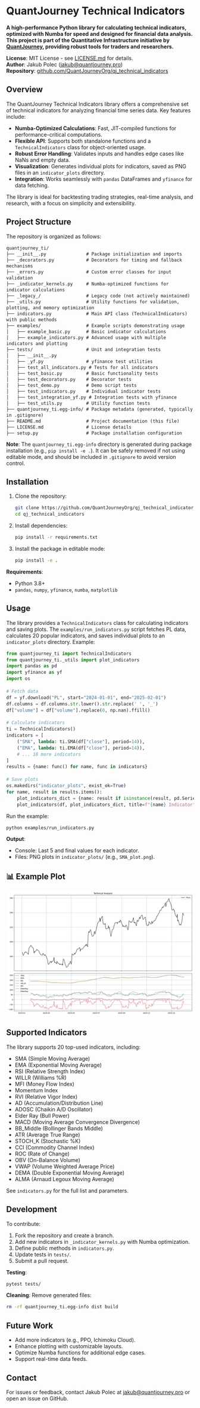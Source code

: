# QuantJourney Technical Indicators

**A high-performance Python library for calculating technical indicators, optimized with Numba for speed and designed for financial data analysis. This project is part of the Quantitative Infrastructure initiative by [QuantJourney](https://quantjourney.substack.com), providing robust tools for traders and researchers.**

**License**: MIT License - see [LICENSE.md](LICENSE.md) for details.  
**Author**: Jakub Polec ([jakub@quantjourney.pro](mailto:jakub@quantjourney.pro))  
**Repository**: [github.com/QuantJourneyOrg/qj_technical_indicators](https://github.com/QuantJourneyOrg/qj_technical_indicators)

## Overview

The QuantJourney Technical Indicators library offers a comprehensive set of technical indicators for analyzing financial time series data. Key features include:
- **Numba-Optimized Calculations**: Fast, JIT-compiled functions for performance-critical computations.
- **Flexible API**: Supports both standalone functions and a `TechnicalIndicators` class for object-oriented usage.
- **Robust Error Handling**: Validates inputs and handles edge cases like NaNs and empty data.
- **Visualization**: Generates individual plots for indicators, saved as PNG files in an `indicator_plots` directory.
- **Integration**: Works seamlessly with `pandas` DataFrames and `yfinance` for data fetching.

The library is ideal for backtesting trading strategies, real-time analysis, and research, with a focus on simplicity and extensibility.

## Project Structure

The repository is organized as follows:

```
quantjourney_ti/
├── __init__.py               # Package initialization and imports
├── _decorators.py            # Decorators for timing and fallback mechanisms
├── _errors.py                # Custom error classes for input validation
├── _indicator_kernels.py     # Numba-optimized functions for indicator calculations
├── _legacy_/                 # Legacy code (not actively maintained)
├── _utils.py                 # Utility functions for validation, plotting, and memory optimization
├── indicators.py             # Main API class (TechnicalIndicators) with public methods
├── examples/                 # Example scripts demonstrating usage
│   ├── example_basic.py      # Basic indicator calculations
│   ├── example_indicators.py # Advanced usage with multiple indicators and plotting
├── tests/                    # Unit and integration tests
│   ├── __init__.py
│   ├── _yf.py                # yfinance test utilities
│   ├── test_all_indicators.py # Tests for all indicators
│   ├── test_basic.py         # Basic functionality tests
│   ├── test_decorators.py    # Decorator tests
│   ├── test_demo.py          # Demo script tests
│   ├── test_indicators.py    # Individual indicator tests
│   ├── test_integration_yf.py # Integration tests with yfinance
│   ├── test_utils.py         # Utility function tests
├── quantjourney_ti.egg-info/ # Package metadata (generated, typically in .gitignore)
├── README.md                 # Project documentation (this file)
├── LICENSE.md                # License details
├── setup.py                  # Package installation configuration
```

**Note**: The `quantjourney_ti.egg-info` directory is generated during package installation (e.g., `pip install -e .`). It can be safely removed if not using editable mode, and should be included in `.gitignore` to avoid version control.

## Installation

1. Clone the repository:
   ```bash
   git clone https://github.com/QuantJourneyOrg/qj_technical_indicators.git
   cd qj_technical_indicators
   ```

2. Install dependencies:
   ```bash
   pip install -r requirements.txt
   ```

3. Install the package in editable mode:
   ```bash
   pip install -e .
   ```

**Requirements**:
- Python 3.8+
- `pandas`, `numpy`, `yfinance`, `numba`, `matplotlib`

## Usage

The library provides a `TechnicalIndicators` class for calculating indicators and saving plots. The `examples/run_indicators.py` script fetches PL data, calculates 20 popular indicators, and saves individual plots to an `indicator_plots` directory. Example:

```python
from quantjourney_ti import TechnicalIndicators
from quantjourney_ti._utils import plot_indicators
import pandas as pd
import yfinance as yf
import os

# Fetch data
df = yf.download("PL", start="2024-01-01", end="2025-02-01")
df.columns = df.columns.str.lower().str.replace(' ', '_')
df["volume"] = df["volume"].replace(0, np.nan).ffill()

# Calculate indicators
ti = TechnicalIndicators()
indicators = [
    ("SMA", lambda: ti.SMA(df["close"], period=14)),
    ("EMA", lambda: ti.EMA(df["close"], period=14)),
    # ... 18 more indicators
]
results = {name: func() for name, func in indicators}

# Save plots
os.makedirs("indicator_plots", exist_ok=True)
for name, result in results.items():
    plot_indicators_dict = {name: result if isinstance(result, pd.Series) else result.iloc[:, 0]}
    plot_indicators(df, plot_indicators_dict, title=f"{name} Indicator", save_path=f"indicator_plots/{name}_plot.png")
```

Run the example:

```bash
python examples/run_indicators.py
```

**Output**:
- Console: Last 5 and final values for each indicator.
- Files: PNG plots in `indicator_plots/` (e.g., `SMA_plot.png`).

## 📊 Example Plot
![Technical Indicator Example](docs/technical_indicator.png)

## Supported Indicators

The library supports 20 top-used indicators, including:
- SMA (Simple Moving Average)
- EMA (Exponential Moving Average)
- RSI (Relative Strength Index)
- WILLR (Williams %R)
- MFI (Money Flow Index)
- Momentum Index
- RVI (Relative Vigor Index)
- AD (Accumulation/Distribution Line)
- ADOSC (Chaikin A/D Oscillator)
- Elder Ray (Bull Power)
- MACD (Moving Average Convergence Divergence)
- BB_Middle (Bollinger Bands Middle)
- ATR (Average True Range)
- STOCH_K (Stochastic %K)
- CCI (Commodity Channel Index)
- ROC (Rate of Change)
- OBV (On-Balance Volume)
- VWAP (Volume Weighted Average Price)
- DEMA (Double Exponential Moving Average)
- ALMA (Arnaud Legoux Moving Average)

See `indicators.py` for the full list and parameters.

## Development

To contribute:
1. Fork the repository and create a branch.
2. Add new indicators in `_indicator_kernels.py` with Numba optimization.
3. Define public methods in `indicators.py`.
4. Update tests in `tests/`.
5. Submit a pull request.

**Testing**:
```bash
pytest tests/
```

**Cleaning**:
Remove generated files:
```bash
rm -rf quantjourney_ti.egg-info dist build
```

## Future Work

- Add more indicators (e.g., PPO, Ichimoku Cloud).
- Enhance plotting with customizable layouts.
- Optimize Numba functions for additional edge cases.
- Support real-time data feeds.

## Contact

For issues or feedback, contact Jakub Polec at [jakub@quantjourney.pro](mailto:jakub@quantjourney.pro) or open an issue on GitHub.